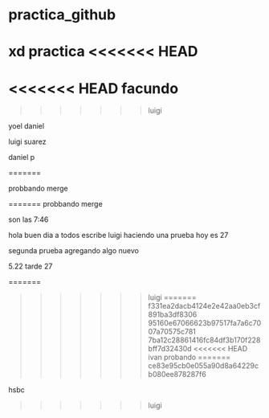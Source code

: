 # practica_github
xd practica
<<<<<<< HEAD
=======
<<<<<<< HEAD
facundo
=======
>>>>>>> luigi

yoel daniel

luigi suarez

daniel p

=======



probbando merge

=======
probbando merge

son las 7:46


hola buen dia a todos escribe luigi haciendo una prueba  hoy es 27

segunda prueba
agregando algo nuevo


5.22 tarde 27 

=======
>>>>>>> luigi
=======
>>>>>>> f331ea2dacb4124e2e42aa0eb3cf891ba3df8306
>>>>>>> 95160e67066623b97517fa7a6c7007a70575c781
>>>>>>> 7ba12c28861416fc84df3b170f228bff7d32430d
<<<<<<< HEAD
ivan probando
=======
>>>>>>> ce83e95cb0e055a90d8a64229cb080ee878287f6

hsbc
>>>>>>> luigi
